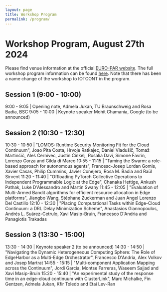 ```yaml
---
layout: page
title: Workshop Program
permalink: /program/
---
```

# Workshop Program, August 27th 2024

Please find venue information at the official [EURO-PAR website](https://2024.euro-par.org/nc/attending/). The full workshop program information can be found [here](https://2024.euro-par.org/program/program/). Note that there has been a name change of the workshop to IOTCONT in the program.

## Session 1 (9:00 - 10:00)

9:00 - 9:05 | Opening note, Admela Jukan, TU Braunschweig and Rosa Badia, BSC
9:05 - 10:00 | Keynote speaker Mohit Chamania, Google (to be announced)

## Session 2 (10:30 - 12:30)

10:30 - 10:50 | "LOMOS: Runtime Security Monitoring Fit for the Cloud Continuum", Joao Pita Costa, Hrvoje Ratkajec, Daniel Vladušič, Tomaž Martinčič, Aleš Černivec, Justin Činkelj, Rosalia Davi, Simone Favrin, Lorenzo Gorza and Gilda di Marco
10:55 - 11:15 | "Taming the Swarm: a role-based approach for autonomous agents", Francesc-Josep Lordan Gomis, Xavier Casas, Philip Cummins, Javier Conejero, Rosa M. Badia and Raül Sirvent
11:20 - 11:40 | "Offloading PyTorch Collective Operations to Independent Programmable Logic at the Edge", Chanaka Hettige, Ankush Pathak, Luke D'Alessandro and Martin Swany
11:45 - 12:05 | "Evaluation of Multi-Armed Bandit algorithms for efficient resource allocation in Edge platforms", Jiangbo Wang, Stéphane Zuckerman and Juan Angel Lorenzo Del Castillo
12:10 - 12:30 | "Placing Computational Tasks within Edge-Cloud Continuum: a DRL Delay Minimization Scheme", Anastasios Giannopoulos, Andrés L. Suárez-Cetrulo, Xavi Masip-Bruin, Francesco D'Andria and Panagiotis Trakadas

## Session 3 (13:30 - 15:00)

13:30 - 14:30 | Keynote speaker 2 (to be announced)
14:30 - 14:50 | "Navigating the Dynamic Heterogeneous Computing Sphere: The Role of EdgeHarbor as a Multi-Edge Orchestrator", Francesco D'Andria, Alex Volkov and Josep Martrat
14:55 - 15:15 | "Multi-component Application Mapping across the Continuum", Jordi Garcia, Montse Farreras, Waseem Sajjad and Xavi Masip-Bruin
15:20 - 15:40 | "An experimental study of the response time in an edge-cloud continuum with ClusterLink", Marc Michalke, Fin Gentzen, Admela Jukan, Kfir Toledo and Etai Lev-Ran
